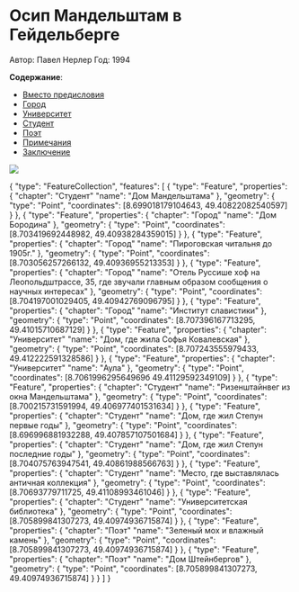 # Осип Мандельштам в Гейдельберге

Автор: Павел Нерлер
Год: 1994

**Содержание**:

* [Вместо предисловия](./vorwort.md)
* [Город](./stadt.md)
* [Университет](./uni.md)
* [Студент](./student.md)
* [Поэт](./dichter.md)
* [Примечания](./remark.md)
* [Заключение](./schlusswort.md)

![](./images/hauptbild.png)

{
  "type": "FeatureCollection",
  "features": [	
    {
        "type": "Feature",
        "properties": {
          "chapter": "Студент"
          "name": "Дом Мандельштама"
        },
        "geometry": {
            "type": "Point",
            "coordinates": [8.699018179104643, 49.40822082540597]
        }
    },
    {
        "type": "Feature",
        "properties": {
          "chapter": "Город"
          "name": "Дом Бородина"
        },
        "geometry": {
            "type": "Point",
            "coordinates": [8.703419692448982, 49.40938284359015]
        }
    },
    {
        "type": "Feature",
        "properties": {
          "chapter": "Город"
          "name": "Пироговская читальня до 1905г."
        },
        "geometry": {
            "type": "Point",
            "coordinates": [8.703056257266132, 49.40936955213353]
        }
    },
    {
        "type": "Feature",
        "properties": {
          "chapter": "Город"
          "name": "Отель Руссише хоф на Леопольдштрассе, 35, где звучали главным образом сообщения о научных интересах"
        },
        "geometry": {
            "type": "Point",
            "coordinates": [8.704197001029405, 49.40942769096795]
        }
    },
    {
        "type": "Feature",
        "properties": {
          "chapter": "Город"
          "name": "Институт славистики"
        },
        "geometry": {
            "type": "Point",
            "coordinates": [8.707396167713295, 49.41015710687129]
        }
    },
    {
        "type": "Feature",
        "properties": {
          "chapter": "Университет"
          "name": "Дом, где жила Софья Ковалевская"
        },
        "geometry": {
            "type": "Point",
            "coordinates": [8.707243555979433, 49.412222591328586]
        }
    },
    {
        "type": "Feature",
        "properties": {
          "chapter": "Университет"
          "name": "Аула"
        },
        "geometry": {
            "type": "Point",
            "coordinates": [8.706199629564969б 49.41129592349109]
        }
    },
    {
        "type": "Feature",
        "properties": {
          "chapter": "Студент"
          "name": "Ризенштайнвег из окна Мандельштама"
        },
        "geometry": {
            "type": "Point",
            "coordinates": [8.700215731591994, 49.406977401531634]
        }
    },
    {
        "type": "Feature",
        "properties": {
          "chapter": "Студент"
          "name": "Дом, где жил Степун первые годы"
        },
        "geometry": {
            "type": "Point",
            "coordinates": [8.696996881932288, 49.407857107501684]
        }
    },
    {
        "type": "Feature",
        "properties": {
          "chapter": "Студент"
          "name": "Дом, где жил Степун последние годы"
        },
        "geometry": {
            "type": "Point",
            "coordinates": [8.704075763947541, 49.40861988566763]
        }
    },
    {
        "type": "Feature",
        "properties": {
          "chapter": "Студент"
          "name": "Место, где выставлялась античная коллекция"
        },
        "geometry": {
            "type": "Point",
            "coordinates": [8.70693779711725, 49.41108993461046]
        }
    },
    {
        "type": "Feature",
        "properties": {
          "chapter": "Студент"
          "name": "Университетская библиотека"
        },
        "geometry": {
            "type": "Point",
            "coordinates": [8.705899841307273, 49.40974936715874]
        }
    },
    {
        "type": "Feature",
        "properties": {
          "chapter": "Поэт"
          "name": "Зеленый мох и влажный камень"
        },
        "geometry": {
            "type": "Point",
            "coordinates": [8.705899841307273, 49.40974936715874]
        }
    },
    {
        "type": "Feature",
        "properties": {
          "chapter": "Поэт"
          "name": "Дом Штейнбергов"
        },
        "geometry": {
            "type": "Point",
            "coordinates": [8.705899841307273, 49.40974936715874]
        }
    }
  ]
}